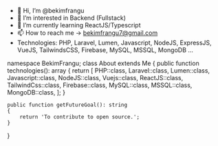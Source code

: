 - 👋 Hi, I’m @bekimfrangu
- 👀 I’m interested in Backend (Fullstack)
- 🌱 I’m currently learning ReactJS/Typescript
- 📫 How to reach me -> bekimfrangu7@gmail.com
- Technologies:
    PHP, Laravel, Lumen, Javascript, NodeJS, ExpressJS, VueJS, TailwindsCSS, Firebase, MySQL, MSSQL, MongoDB ...
    <?php

namespace BekimFrangu;
class About extends Me
{
    public function technologies(): array
    {
        return [
            PHP::class,
            Laravel::class,
            Lumen::class,
            Javascript::class,
            NodeJS::class,
            Vuejs::class,
            ReactJS::class,
            TailwindCss::class,
            Firebase::class,
            MySQL::class,
            MSSQL::class,
            MongoDB::class,
        ];
    }

    public function getFutureGoal(): string
    {
        return 'To contribute to open source.';
    }
}
<!---
bekimfrangu/bekimfrangu is a ✨ special ✨ repository because its `README.md` (this file) appears on your GitHub profile.
You can click the Preview link to take a look at your changes.
--->
